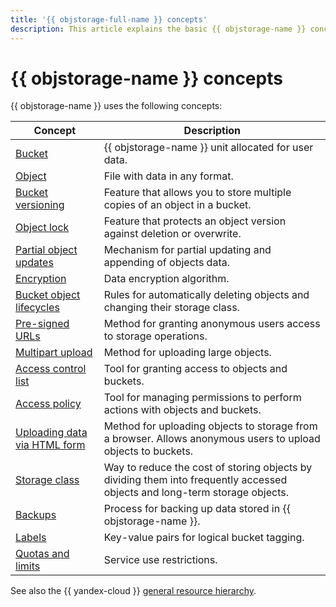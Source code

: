 ```yaml
---
title: '{{ objstorage-full-name }} concepts'
description: This article explains the basic {{ objstorage-name }} concepts.
---
```


# {{ objstorage-name }} concepts

{{ objstorage-name }} uses the following concepts:


Concept | Description
--------|----------
[Bucket](bucket.md) | {{ objstorage-name }} unit allocated for user data.
[Object](object.md)  | File with data in any format.
[Bucket versioning](versioning.md) | Feature that allows you to store multiple copies of an object in a bucket.
[Object lock](object-lock.md) | Feature that protects an object version against deletion or overwrite.
[Partial object updates](object-patch.md) | Mechanism for partial updating and appending of objects data.
[Encryption](encryption.md) | Data encryption algorithm.
[Bucket object lifecycles](lifecycles.md) | Rules for automatically deleting objects and changing their storage class.
[Pre-signed URLs](pre-signed-urls.md) | Method for granting anonymous users access to storage operations.
[Multipart upload](multipart.md) | Method for uploading large objects.
[Access control list](acl.md) | Tool for granting access to objects and buckets.
[Access policy](policy.md) | Tool for managing permissions to perform actions with objects and buckets.
[Uploading data via HTML form](presigned-post-forms.md) | Method for uploading objects to storage from a browser. Allows anonymous users to upload objects to buckets.
[Storage class](storage-class.md) | Way to reduce the cost of storing objects by dividing them into frequently accessed objects and long-term storage objects.
[Backups](backup.md) | Process for backing up data stored in {{ objstorage-name }}.
[Labels](tags.md) | Key-value pairs for logical bucket tagging.
[Quotas and limits](limits.md) | Service use restrictions.




See also the {{ yandex-cloud }} [general resource hierarchy](../../resource-manager/concepts/resources-hierarchy.md).
